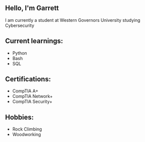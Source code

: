 ## Hello, I'm Garrett
I am currently a student at Western Governors University studying Cybersecurity

## Current learnings:
- Python
- Bash
- SQL

## Certifications:
- CompTIA A+
- CompTIA Network+
- CompTIA Security+

## Hobbies:
- Rock Climbing
- Woodworking
